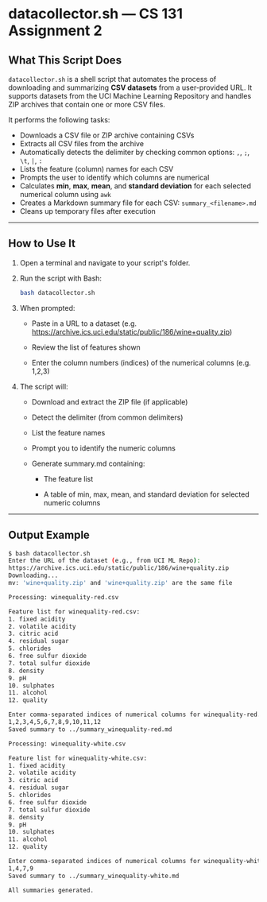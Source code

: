 # datacollector.sh — CS 131 Assignment 2

## What This Script Does

`datacollector.sh` is a shell script that automates the process of downloading and summarizing **CSV datasets** from a user-provided URL. It supports datasets from the UCI Machine Learning Repository and handles ZIP archives that contain one or more CSV files.

It performs the following tasks:

- Downloads a CSV file or ZIP archive containing CSVs
- Extracts all CSV files from the archive
- Automatically detects the delimiter by checking common options: `,`, `;`, `\t`, `|`, `:`
- Lists the feature (column) names for each CSV
- Prompts the user to identify which columns are numerical
- Calculates **min**, **max**, **mean**, and **standard deviation** for each selected numerical column using `awk`
- Creates a Markdown summary file for each CSV: `summary_<filename>.md`
- Cleans up temporary files after execution

---

## How to Use It

1. Open a terminal and navigate to your script's folder.

2. Run the script with Bash:
   ```bash
   bash datacollector.sh
   ```

3. When prompted:

    * Paste in a URL to a dataset (e.g. https://archive.ics.uci.edu/static/public/186/wine+quality.zip)

    * Review the list of features shown

    * Enter the column numbers (indices) of the numerical columns (e.g. 1,2,3)

4. The script will:

    * Download and extract the ZIP file (if applicable)

    * Detect the delimiter (from common delimiters)

    * List the feature names

    * Prompt you to identify the numeric columns

    * Generate summary.md containing:

        * The feature list

        * A table of min, max, mean, and standard deviation for selected numeric columns

---

## Output Example

```bash
$ bash datacollector.sh
Enter the URL of the dataset (e.g., from UCI ML Repo):
https://archive.ics.uci.edu/static/public/186/wine+quality.zip
Downloading...
mv: 'wine+quality.zip' and 'wine+quality.zip' are the same file

Processing: winequality-red.csv

Feature list for winequality-red.csv:
1. fixed acidity
2. volatile acidity
3. citric acid
4. residual sugar
5. chlorides
6. free sulfur dioxide
7. total sulfur dioxide
8. density
9. pH
10. sulphates
11. alcohol
12. quality

Enter comma-separated indices of numerical columns for winequality-red.csv (e.g., 1,2,3):
1,2,3,4,5,6,7,8,9,10,11,12
Saved summary to ../summary_winequality-red.md

Processing: winequality-white.csv

Feature list for winequality-white.csv:
1. fixed acidity
2. volatile acidity
3. citric acid
4. residual sugar
5. chlorides
6. free sulfur dioxide
7. total sulfur dioxide
8. density
9. pH
10. sulphates
11. alcohol
12. quality

Enter comma-separated indices of numerical columns for winequality-white.csv (e.g., 1,2,3):
1,4,7,9
Saved summary to ../summary_winequality-white.md

All summaries generated.
```
